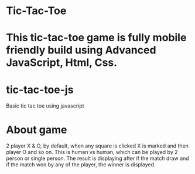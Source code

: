 <h1>Tic-Tac-Toe<h1>
  
This tic-tac-toe game is fully mobile friendly build using Advanced JavaScript, Html, Css.
  
  <h1>tic-tac-toe-js</h1>

Basic tic tac toe using javascript
  
  <h1>About game</h1>

2 player X & O, by default, when any square is clicked X is marked and then player O and so on. This is human vs human, which can be played by 2 person or single person. The result is displaying after if the match draw and if the match won by any of the player, the winner is displayed.
